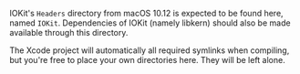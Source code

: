 IOKit's `Headers` directory from macOS 10.12 is expected to be found here, named `IOKit`. Dependencies of IOKit (namely libkern) should also be made available through this directory.

The Xcode project will automatically all required symlinks when compiling, but you're free to place your own directories here. They will be left alone.
